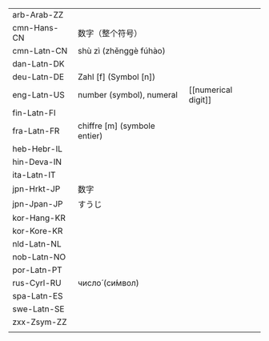| | | |
|-|-|-|
| arb-Arab-ZZ |  |  |
| cmn-Hans-CN | 数字（整个符号） |  |
| cmn-Latn-CN | shù zì (zhěnggè fúhào) |  |
| dan-Latn-DK |  |  |
| deu-Latn-DE | Zahl [f] (Symbol [n]) |  |
| eng-Latn-US | number (symbol), numeral | [[numerical digit]] |
| fin-Latn-FI |  |  |
| fra-Latn-FR | chiffre [m] (symbole entier) |  |
| heb-Hebr-IL |  |  |
| hin-Deva-IN |  |  |
| ita-Latn-IT |  |  |
| jpn-Hrkt-JP | 数字 |  |
| jpn-Jpan-JP | すうじ |  |
| kor-Hang-KR |  |  |
| kor-Kore-KR |  |  |
| nld-Latn-NL |  |  |
| nob-Latn-NO |  |  |
| por-Latn-PT |  |  |
| rus-Cyrl-RU | число́ (си́мвол) |  |
| spa-Latn-ES |  |  |
| swe-Latn-SE |  |  |
| zxx-Zsym-ZZ |  |  |
|  |  |  |

